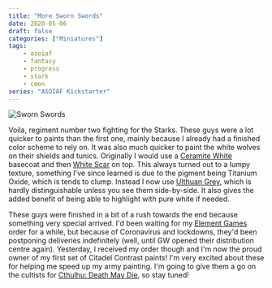 ```yaml
---
title: "More Sworn Swords"
date: 2020-05-06
draft: false
categories: ["Miniatures"]
tags:
    - asoiaf
    - fantasy
    - progress
    - stark
    - cmon
series: "ASOIAF Kickstarter"
---
```


![Sworn Swords](/more-sworn-swords.jpg)

Voila, regiment number two fighting for the Starks. These guys were a lot quicker to paints than the first one, mainly because I already had a finished color scheme to rely on. It was also much quicker to paint the white wolves on their shields and tunics. Originally I would use a [Ceramite White][base-white] basecoat and then [White Scar][white-scar] on top. This always turned out to a lumpy texture, something I've since learned is due to the pigment being Titanium Oxide, which is tends to clump. Instead I now use [Ulthuan Grey][ulthuan], which is hardly distinguishable unless you see them side-by-side. It also gives the added benefit of being able to highlight with pure white if needed.

These guys were finished in a bit of a rush towards the end because something very special arrived. I'd been waiting for my [Element Games][element] order for a while, but because of Coronavirus and lockdowns, they'd been postponing deliveries indefinitely (well, until GW opened their distribution centre again). Yesterday, I received my order though and I'm now the proud owner of my first set of Citadel Contrast paints! I'm very excited about these for helping me speed up my army painting. I'm going to give them a go on the cultists for [Cthulhu: Death May Die][cthulhu-series], so stay tuned!

[base-white]: https://www.games-workshop.com/en-GB/Base-Corax-White-2019
[white-scar]: https://www.games-workshop.com/en-GB/Layer-White-Scar-2019
[ulthuan]: https://www.games-workshop.com/en-GB/Layer-Ulthuan-Grey-2019
[element]: https://elementgames.co.uk/
[cthulhu-series]: /series/cthulhu-death-may-die/
